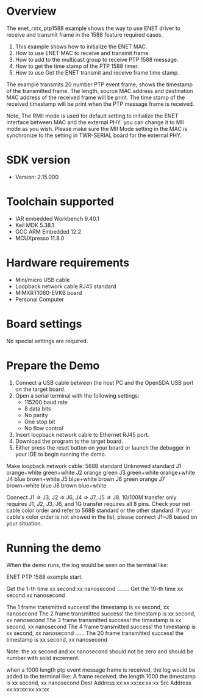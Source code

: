 Overview
========

The enet_rxtx_ptp1588 example shows the way to use ENET driver to  
 receive and transmit frame in the 1588 feature required cases.

1. This example shows how to initialize the ENET MAC.
2. How to use ENET MAC to receive and transmit frame.
3. How to add to the multicast group to receive PTP 1588 message.
4. How to get the time stamp of the PTP 1588 timer.
4. How to use Get the ENET transmit and receive frame time stamp.

The example transmits 20 number PTP event frame, shows the timestamp of the transmitted frame.
The length, source MAC address and destination MAC address of the received frame will be print. 
The time stamp of the received timestamp will be print when the PTP message frame is received. 

Note, The RMII mode is used for default setting to initialize the ENET interface between MAC and the external PHY. you 
can change it to MII mode as you wish. Please make sure the MII Mode setting in the MAC is synchronize to the setting
in TWR-SERIAL board for the external PHY.

SDK version
===========
- Version: 2.15.000

Toolchain supported
===================
- IAR embedded Workbench  9.40.1
- Keil MDK  5.38.1
- GCC ARM Embedded  12.2
- MCUXpresso  11.8.0

Hardware requirements
=====================
- Mini/micro USB cable
- Loopback network cable RJ45 standard
- MIMXRT1060-EVKB board
- Personal Computer

Board settings
==============
No special settings are required.

Prepare the Demo
================
1.  Connect a USB cable between the host PC and the OpenSDA USB port on the target board.
2.  Open a serial terminal with the following settings:
    - 115200 baud rate
    - 8 data bits
    - No parity
    - One stop bit
    - No flow control
3.  Insert loopback network cable to Ethernet RJ45 port.
4.  Download the program to the target board.
5.  Either press the reset button on your board or launch the debugger in your IDE to begin running the demo.

Make loopback network cable:
      568B standard 	 Unknowed standard
J1    orange+white       green+white
J2    orange             green
J3    green+white        orange+white
J4    blue               brown+white
J5    blue+white         brown
J6    green              orange
J7	  brown+white        blue
J8    brown              blue+white

Connect J1 => J3, J2 => J6, J4 => J7, J5 => J8. 10/100M transfer only requires J1, J2, J3, J6, and 1G transfer requires all 8 pins.
Check your net cable color order and refer to 568B standard or the other standard. If your cable's color order is not showed in the list,
please connect J1~J8 based on your situation.

Running the demo
================
When the demo runs, the log would be seen on the terminal like:

ENET PTP 1588 example start.

Get the 1-th time xx second xx nanosecond
........
Get the 10-th time xx second xx nanosecond

The 1 frame transmitted success! the timestamp is xx second, xx nanosecond
The 2 frame transmitted success! the timestamp is xx second, xx nanosecond
The 3 frame transmitted success! the timestamp is xx second, xx nanosecond
The 4 frame transmitted success! the timestamp is xx second, xx nanosecond
......
The 20 frame transmitted success! the timestamp is xx second, xx nanosecond

Note: the xx second and xx nanosecond should not be zero and should be number with solid increment.

when a 1000 length ptp event message frame is received, the log would be added to the terminal like:
A frame received. the length 1000 the timestamp is xx second, xx nanosecond
Dest Address xx:xx:xx:xx:xx:xx Src Address xx:xx:xx:xx:xx:xx
